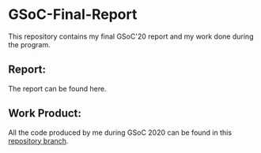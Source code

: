 
# GSoC-Final-Report

This repository contains my final GSoC'20 report and my work done during the program.

## Report:

The report can be found here.

## Work Product:

All the code produced by me during GSoC 2020 can be found in this [repository branch](https://github.com/MetalDent/AXIOM-Remote/tree/bootloader).
